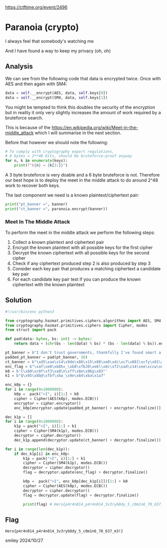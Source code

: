 https://ctftime.org/event/2496

# Paranoia (crypto)

I always feel that somebody's watching me

And I have found a way to keep my privacy (oh, oh)

## Analysis

We can see from the following code that data is encrypted twice. Once with AES and then again with SM4:

```python
data = self.__encrypt(AES, data, self.keys[0])
data = self.__encrypt(SM4, data, self.keys[1])
```

You might be tempted to think this doubles the security of the encryption but in reality it only very slightly increases the amount of work required by a bruteforce search.

This is because of the https://en.wikipedia.org/wiki/Meet-in-the-middle_attack which I will summarise in the next section.

Before that however we should note the following:

```python
# To comply with cryptography export regulations,
# 6 bytes = 2**48 bits, should be bruteforce-proof anyway
for n, k in enumerate(keys):
    print(f"k{n} = {k[3:]}")
```

A 3 byte bruteforce is very doable and a 6 byte bruteforce is not. Therefore our best hope is to deploy the meet in the middle attack to do around 2^48 work to recover both keys.

The last component we need is a known plaintext/ciphertext pair:

```python
print("pt_banner =", banner)
print("ct_banner =", paranoia.encrypt(banner))
```

### Meet In The Middle Attack

To perform the meet in the middle attack we perform the following steps:

1) Collect a known plaintext and ciphertext pair
2) Encrypt the known plaintext with all possible keys for the first cipher
3) Decrypt the known ciphertext with all possible keys for the second cipher
4) Check if any ciphertext produced step 2 is also produced by step 3
5) Consider each key pair that produces a matching ciphertext a candidate key pair
6) For each candidate key pair test if you can produce the known ciphertext with the known plaintext

## Solution

```python
#!/usr/bin/env python3

from cryptography.hazmat.primitives.ciphers.algorithms import AES, SM4
from cryptography.hazmat.primitives.ciphers import Cipher, modes
from struct import pack

def pad(data: bytes, bs: int) -> bytes:
    return data + (chr(bs - len(data) % bs) * (bs - len(data) % bs)).encode()

pt_banner = b"I don't trust governments, thankfully I've found smart a way to keep my data secure."
padded_pt_banner = pad(pt_banner, 16)
ct_banner = b"\xd5\xae\x14\x9de\x86\x15\x88\xe0\xdc\xc7\x88{\xcfy\x81\x91\xbaH\xb6\x06\x02\xbey_0\xa5\x8a\xf6\x8b?\x9c\xc9\x92\xac\xdeb=@\x9bI\xeeY\xa0\x8d/o\xfa%)\xfb\xa2j\xd9N\xf7\xfd\xf6\xc2\x0b\xc3\xd2\xfc\te\x99\x9aIG\x01_\xb3\xf4\x0fG\xfb\x9f\xab\\\xe0\xcc\x92\xf5\xaf\xa2\xe6\xb0h\x7f}\x92O\xa6\x04\x92\x88"
enc_flag = b"\xaf\xe0\xb8h=_\xb0\xfbJ0\xe6l\x8c\xf2\xad\x14\xee\xccw\xe9\xff\xaa\xb2\xe9c\xa4\xa0\x95\x81\xb8\x03\x93\x7fg\x00v\xde\xba\xfe\xb92\x04\xed\xc4\xc7\x08\x8c\x96C\x97\x07\x1b\xe8~':\x91\x08\xcf\x9e\x81\x0b\x9b\x15"
k0 = b'C\xb0\xc0f\xf3\xa8\n\xff\x8e\x96g\x03"'
k1 = b"Q\x95\x8b@\xfbf\xba_\x9e\x84\xba\x1a7"

enc_k0p = {}
for i in range(0x1000000):
    k0p =  pack(">I", i)[1:] + k0
    cipher = Cipher(AES(k0p), modes.ECB())
    encryptor = cipher.encryptor()
    enc_k0p[encryptor.update(padded_pt_banner) + encryptor.finalize()] = i

dec_k1p = []
for i in range(0x1000000):
    k1p = pack(">I", i)[1:] + k1
    cipher = Cipher(SM4(k1p), modes.ECB())
    decryptor = cipher.decryptor()
    dec_k1p.append(decryptor.update(ct_banner) + decryptor.finalize())

for i in range(len(dec_k1p)):
    if dec_k1p[i] in enc_k0p:
        k1p = pack(">I", i)[1:] + k1
        cipher = Cipher(SM4(k1p), modes.ECB())
        decryptor = cipher.decryptor()
        flag = decryptor.update(enc_flag) + decryptor.finalize()

        k0p =  pack(">I", enc_k0p[dec_k1p[i]])[1:] + k0
        cipher = Cipher(AES(k0p), modes.ECB())
        decryptor = cipher.decryptor()
        flag = decryptor.update(flag) + decryptor.finalize()

        print(flag) # Hero{p4r4n014_p4r4n014_3v3ryb0dy_5_c0m1n6_70_637_m3!}
```

## Flag
`Hero{p4r4n014_p4r4n014_3v3ryb0dy_5_c0m1n6_70_637_m3!}`

smiley 2024/10/27
